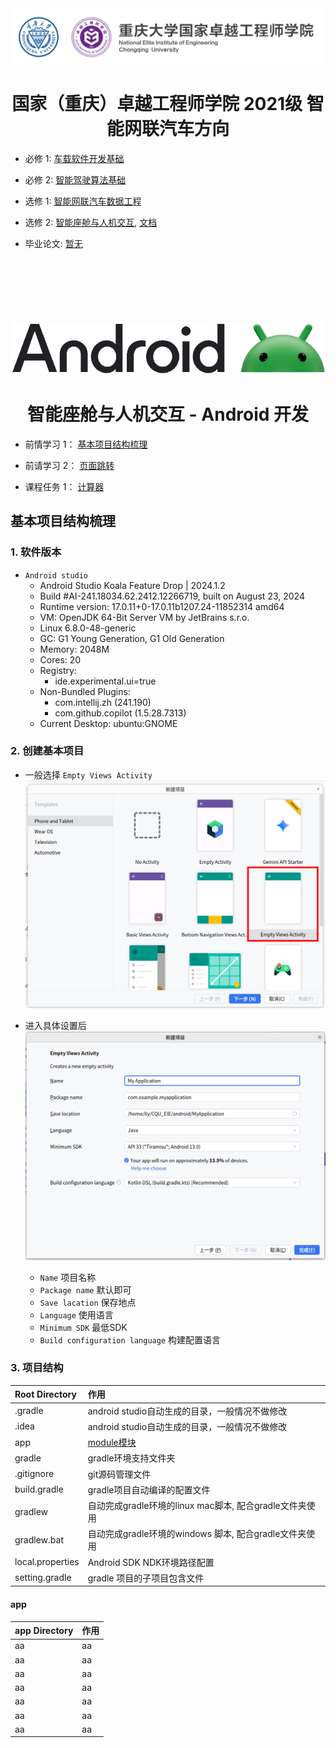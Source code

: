 <div align= "center">
    <a href="https://eie.cqu.edu.cn/" target="_blank">
        <img src="./.vscode/CQU_EIE_Logo.svg">
    </a>
    <h1>
        国家（重庆）卓越工程师学院 2021级 智能网联汽车方向
    </h1>
</div>

- 必修 1: [车载软件开发基础](./autoSoftDev/)

- 必修 2: [智能驾驶算法基础](./smartDriveAlgo/)

- 选修 1: [智能网联汽车数据工程](./dataEngineer/)

- 选修 2: [智能座舱与人机交互](./android/), <a href="#android">文档</a>

- 毕业论文: [暂无](www.leeyearn.com)

<br>
<br>
<br>
<br>
<br>
<br>



<div align= "center" id="android">
  <a href="https://developer.huawei.com/consumer/cn/develop/" >
    <img src="./.vscode/AndroidLogo.webp">
  </a>
  <h1>
    智能座舱与人机交互 - Android 开发
  </h1>
</div>

- 前情学习 1： [基本项目结构梳理](#基本项目结构梳理)

- 前请学习 2： [页面跳转](./PageSwitching/)

- 课程任务 1： [计算器](./Calculator/)


<h2 id="基本项目结构梳理">基本项目结构梳理</h2>

### 1. 软件版本

- `Android studio` 
  - Android Studio Koala Feature Drop | 2024.1.2
  - Build #AI-241.18034.62.2412.12266719, built on August 23, 2024
  - Runtime version: 17.0.11+0-17.0.11b1207.24-11852314 amd64
  - VM: OpenJDK 64-Bit Server VM by JetBrains s.r.o.
  - Linux 6.8.0-48-generic
  - GC: G1 Young Generation, G1 Old Generation
  - Memory: 2048M
  - Cores: 20
  - Registry:
    - ide.experimental.ui=true
  - Non-Bundled Plugins:
      - com.intellij.zh (241.190)
      - com.github.copilot (1.5.28.7313)
  - Current Desktop: ubuntu:GNOME

### 2. 创建基本项目

- 一般选择 `Empty Views Activity`
  ![创建模板类型.png](./.vscode/创建模板类型.png)

- 进入具体设置后
  ![创建项目设置.png](./.vscode/创建模板设置.png)

  - `Name` 项目名称
  - `Package name` 默认即可
  - `Save lacation` 保存地点
  - `Language` 使用语言
  - `Minimum SDK` 最低SDK
  - `Build configuration language` 构建配置语言


### 3. 项目结构
| Root Directory    | 作用
|:------------------|:--------------------------------------------------|
| .gradle           | android studio自动生成的目录，一般情况不做修改
| .idea             | android studio自动生成的目录，一般情况不做修改
| app               | [module模块](#app)
| gradle            | gradle环境支持文件夹
| .gitignore        | git源码管理文件
| build.gradle      | gradle项目自动编译的配置文件
| gradlew           | 自动完成gradle环境的linux mac脚本, 配合gradle文件夹使用
| gradlew.bat       | 自动完成gradle环境的windows 脚本, 配合gradle文件夹使用
| local.properties  | Android SDK NDK环境路径配置
| setting.gradle    | gradle 项目的子项目包含文件

#### app
| app Directory     | 作用
|:------------------|:--------------------------------------------------|
| aa| aa
| aa| aa
| aa| aa
| aa| aa
| aa| aa
| aa| aa
| aa| aa